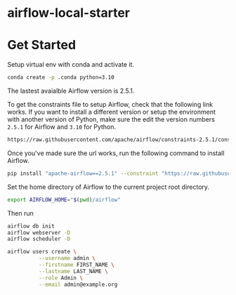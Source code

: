 # airflow-local-starter


# Get Started

Setup virtual env with conda and activate it.
```bash
conda create -p .conda python=3.10
```

The lastest avaialble Airflow version is 2.5.1. 

To get the constraints file to setup Airflow, check that the following link works. If you want to install a different version or setup the environment with another version of Python, make sure the edit the version numbers `2.5.1` for Airflow and `3.10` for Python. 

```bash
https://raw.githubusercontent.com/apache/airflow/constraints-2.5.1/constraints-no-providers-3.10.txt
```

Once you've made sure the url works, run the following command to install Airflow.

```bash
pip install "apache-airflow==2.5.1" --constraint "https://raw.githubusercontent.com/apache/airflow/constraints-2.5.1/constraints-no-providers-3.10.txt"
```

Set the home directory of Airflow to the current project root directory. 

```bash
export AIRFLOW_HOME="$(pwd)/airflow"
```

Then run

```bash
airflow db init
airflow webserver -D
airflow scheduler -D
```

```bash
airflow users create \
          --username admin \
          --firstname FIRST_NAME \
          --lastname LAST_NAME \
          --role Admin \
          --email admin@example.org

```




